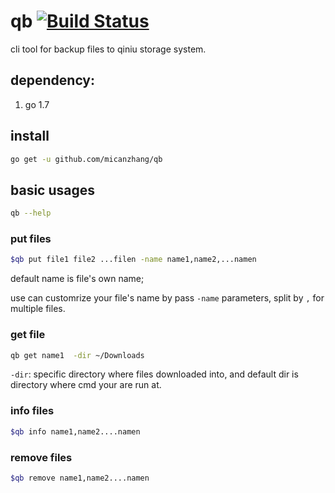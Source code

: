 # qb [![Build Status](https://travis-ci.org/micanzhang/qb.svg?branch=master)](https://travis-ci.org/micanzhang/qb)
cli tool for backup files  to qiniu storage system.


## dependency:

1. go 1.7 


## install 

``` sh 
go get -u github.com/micanzhang/qb
```

## basic usages

```sh 
qb --help 
```
### put files

```sh
$qb put file1 file2 ...filen -name name1,name2,...namen
```

default name is file's own name;

use can customrize your file's name by pass `-name` parameters, split by `,` for multiple files.

### get file 

```sh
qb get name1  -dir ~/Downloads
```

`-dir`: specific directory where files downloaded into, and default dir is directory where cmd your are run at.

### info files

```sh
$qb info name1,name2....namen
```

### remove files

```sh
$qb remove name1,name2....namen
```

